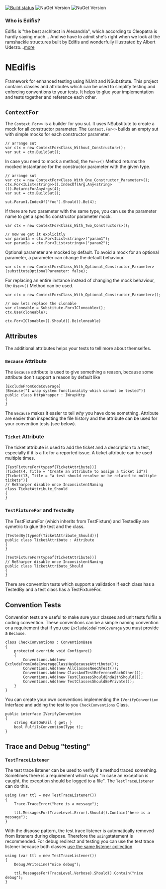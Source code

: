[![Build status](https://ci.appveyor.com/api/projects/status/tghwql6ktsc9enqw?svg=true)](https://ci.appveyor.com/project/awesome-inc-build/nedifis) ![NuGet Version](https://img.shields.io/nuget/v/NEdifis.svg?style=flat-square) ![NuGet Version](https://img.shields.io/nuget/dt/NEdifis.svg?style=flat-square)

### Who is Edifis?

Edifis is "the best architect in Alexandria", which according to Cleopatra is hardly saying much... And we have to 
admit she's right when we look at the ramshackle structures built by Edifis and wonderfully illustrated 
by Albert Uderzo...[more](http://www.asterix.com/the-a-to-z-of-asterix/characters/edifis.html "Edifis")

# NEdifis

Framework for enhanced testing using NUnit and NSubstitute. This project contains classes and 
attributes which can be used to simplify testing and enforcing conventions to your tests. It 
helps to glue your implementation and tests together and reference each other.

## `ContextFor`
 
The `Context.For<>` is a builder for you sut. It uses NSubstitute to create a mock for all constructor parameter. The `Context.For<>` builds an empty sut with simple mocks for each constructor parameter.

    // arrange sut
	var ctx = new ContextFor<Class_Without_Constructor>();
	var sut = ctx.BuildSut();

In case you need to mock a method, the `For<>()` Method returns the mocked instantance for the constructor parameter with the given type.

    // arrange sut
    var ctx = new ContextFor<Class_With_One_Constructor_Parameter>();
    ctx.For<IList<string>>().IndexOf(Arg.Any<string>()).ReturnsForAnyArgs(4);
    var sut = ctx.BuildSut();

    sut.Param1.IndexOf("foo").Should().Be(4);

If there are two parameter with the same type, you can use the parameter name to get a specific constructor parameter mock.

	var ctx = new ContextFor<Class_With_Two_Constructors>();
	
	// now we get it explicitly
	var param1a = ctx.For<IList<string>>("param1");
	var param2a = ctx.For<IList<string>>("param2");
	
Optional parameter are mocked by default. To avoid a mock for an optional parameter, a parameter can change the default behaviour.

	var ctx = new ContextFor<Class_With_Optional_Constructor_Parameter>(substituteOptionalParameter: false);
	
For replacing an entire instance instead of changing the mock behaviour, the `Use<>()` Method can be used.

    var ctx = new ContextFor<Class_With_Optional_Constructor_Parameter>();

    // now lets replace the clonable
    var cloneable = Substitute.For<ICloneable>();
    ctx.Use(cloneable);

	ctx.For<IClonable>().Should().Be(cloneable)


## Attributes

The additional attributes helps your tests to tell more about themselfes.

### `Because` Attribute

The `Because` attribute is used to give something a reason, because some attribute don't support
a reason by default like

	[ExcludeFromCodeCoverage]
    [Because("I wrap system functionality which cannot be tested")]
	public class HttpWrapper : IWrapHttp
	{
	}

The `Because` makes it easier to tell _why_ you have done something. Attribute are easier than 
inspecting the file history and the attribute can be used for your convention tests (see below).


### `Ticket` Attribute

The ticket attribute is used to add the ticket and a description to a test, especially
if it is a fix for a reported issue. A ticket attribute can be used multiple times.

    [TestFixtureFor(typeof(TicketAttribute))]
    [Ticket(4, Title = "Create an attribute to assign a ticket id")]
    [Ticket(13, Title = "a test should resolve or be related to multiple tickets")]
    // ReSharper disable once InconsistentNaming
    class TicketAttribute_Should
    {
    }

### `TestFixtureFor` and `TestedBy`

The TestFixtureFor (which inherits from TestFixture) and TestedBy are symetric to glue the test and 
the class.

    [TestedBy(typeof(TicketAttribute_Should))]
    public class TicketAttribute : Attribute
    {
	}

	[TestFixtureFor(typeof(TicketAttribute))]
    // ReSharper disable once InconsistentNaming
    public class TicketAttribute_Should
    {
	}

There are convention tests which support a validation if each class has a TestedBy and a test class
has a TestFixtureFor.

## Convention Tests

Convention tests are useful to make sure your classes and unit tests fulfils a coding convention. These conventions can be a simple naming convention or a requirement that if you use `ExcludeCodeFromCoverage` you must provide a `Because`.

    class CheckConventions : ConventionBase
    {
        protected override void Configure()
        {
            Conventions.Add(new ExcludeFromCodeCoverageClassHasBecauseAttribute());
            Conventions.Add(new AllClassesNeedATest());
            Conventions.Add(new ClassAndTestReferenceEachOther());
            Conventions.Add(new TestClassesShouldEndWithShould());
            Conventions.Add(new TestClassesShouldBePrivate());
        }
    }

You can create your own conventions implementing the `IVerifyConvention` Interface and adding the test to you `CheckConventions` Class.

    public interface IVerifyConvention
    {
        string HintOnFail { get; }
        bool FulfilsConvention(Type t);
    }


## Trace and Debug "testing"

### `TestTraceListener`

The test trace listener can be used to verify if a method traced something. Sometimes there is a requirement which 
says "in case an exception is caught, the exception should be logged to a file". The `TestTraceListener` can do this.

	using (var ttl = new TestTraceListener())
	{
		Trace.TraceError("here is a message");

		ttl.MessagesFor(TraceLevel.Error).Should().Contain("here is a message");
	}

With the dispose pattern, the test trace listener is automatically removed from listeners during dispose. Therefore
the `using`statement is recommended. For debug redirect and testing you can use the test trace listener because both
classes [use the same listener collection]("https://msdn.microsoft.com/en-us/library/system.diagnostics.debug.listeners(v=vs.110).aspx").

	using (var ttl = new TestTraceListener())
	{
		Debug.WriteLine("nice debug");

		ttl.MessagesFor(TraceLevel.Verbose).Should().Contain("nice debug");
	}




